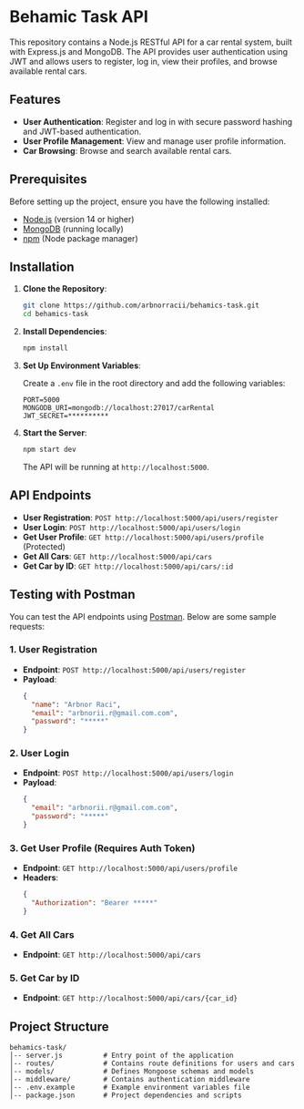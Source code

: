 # Behamic Task API

This repository contains a Node.js RESTful API for a car rental system, built with Express.js and MongoDB. The API provides user authentication using JWT and allows users to register, log in, view their profiles, and browse available rental cars.

## Features

- **User Authentication**: Register and log in with secure password hashing and JWT-based authentication.
- **User Profile Management**: View and manage user profile information.
- **Car Browsing**: Browse and search available rental cars.

## Prerequisites

Before setting up the project, ensure you have the following installed:

- [Node.js](https://nodejs.org/) (version 14 or higher)
- [MongoDB](https://www.mongodb.com/) (running locally)
- [npm](https://www.npmjs.com/) (Node package manager)

## Installation

1. **Clone the Repository**:

   ```bash
   git clone https://github.com/arbnorracii/behamics-task.git
   cd behamics-task
   ```

2. **Install Dependencies**:

   ```bash
   npm install
   ```

3. **Set Up Environment Variables**:

   Create a `.env` file in the root directory and add the following variables:

   ```env
   PORT=5000
   MONGODB_URI=mongodb://localhost:27017/carRental
   JWT_SECRET=**********
   ```

4. **Start the Server**:

   ```bash
   npm start dev
   ```

   The API will be running at `http://localhost:5000`.

## API Endpoints

- **User Registration**: `POST http://localhost:5000/api/users/register`
- **User Login**: `POST http://localhost:5000/api/users/login`
- **Get User Profile**: `GET http://localhost:5000/api/users/profile` (Protected)
- **Get All Cars**: `GET http://localhost:5000/api/cars`
- **Get Car by ID**: `GET http://localhost:5000/api/cars/:id`

## Testing with Postman

You can test the API endpoints using [Postman](https://www.postman.com/). Below are some sample requests:

### 1. User Registration
- **Endpoint**: `POST http://localhost:5000/api/users/register`
- **Payload**:
  ```json
  {
    "name": "Arbnor Raci",
    "email": "arbnorii.r@gmail.com.com",
    "password": "*****"
  }
  ```

### 2. User Login
- **Endpoint**: `POST http://localhost:5000/api/users/login`
- **Payload**:
  ```json
  {
    "email": "arbnorii.r@gmail.com.com",
    "password": "*****"
  }
  ```

### 3. Get User Profile (Requires Auth Token)
- **Endpoint**: `GET http://localhost:5000/api/users/profile`
- **Headers**:
  ```json
  {
    "Authorization": "Bearer *****"
  }
  ```

### 4. Get All Cars
- **Endpoint**: `GET http://localhost:5000/api/cars`

### 5. Get Car by ID
- **Endpoint**: `GET http://localhost:5000/api/cars/{car_id}`

## Project Structure

```
behamics-task/
│-- server.js          # Entry point of the application
│-- routes/            # Contains route definitions for users and cars
│-- models/            # Defines Mongoose schemas and models
│-- middleware/        # Contains authentication middleware
│-- .env.example       # Example environment variables file
│-- package.json       # Project dependencies and scripts
```
